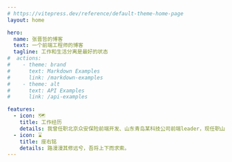 ```yaml
---
# https://vitepress.dev/reference/default-theme-home-page
layout: home

hero:
  name: 张晋哲的博客
  text: 一个前端工程师的博客
  tagline: 工作和生活分离是最好的状态
#  actions:
#    - theme: brand
#      text: Markdown Examples
#      link: /markdown-examples
#    - theme: alt
#      text: API Examples
#      link: /api-examples

features:
  - icon: 🗺
    title: 工作经历
    details: 我曾任职北京众安保险前端开发、山东青岛某科技公司前端leader，现任职山东青岛某国企前端开发。
  - icon: ⌛
    title: 座右铭
    details: 路漫漫其修远兮，吾将上下而求索。
---
```




